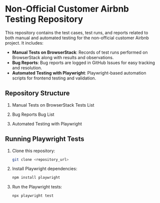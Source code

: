 # Non-Official Customer Airbnb Testing Repository

This repository contains the test cases, test runs, and reports related to both manual and automated testing for the non-official customer Airbnb project. It includes:

- **Manual Tests on BrowserStack**: Records of test runs performed on BrowserStack along with results and observations.
- **Bug Reports**: Bug reports are logged in GitHub Issues for easy tracking and resolution.
- **Automated Testing with Playwright**: Playwright-based automation scripts for frontend testing and validation.

## Repository Structure

1. Manual Tests on BrowserStack
Tests List

2. Bug Reports
Bug List 

3. Automated Testing with Playwright


## Running Playwright Tests

1. Clone this repository:
   ```bash
   git clone <repository_url>
2. Install Playwright dependencies:
   ```bash
   npm install playwright
3. Run the Playwright tests:
   ```bash
   npx playwright test
